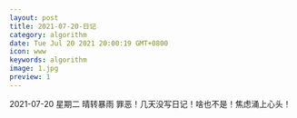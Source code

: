 ```yaml
---
layout: post
title: 2021-07-20-日记
category: algorithm
date: Tue Jul 20 2021 20:00:19 GMT+0800
icon: www
keywords: algorithm
image: 1.jpg
preview: 1
---
```

2021-07-20 星期二 晴转暴雨
罪恶！几天没写日记！啥也不是！焦虑涌上心头！

